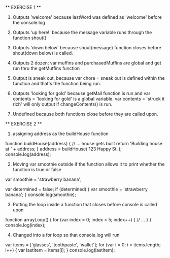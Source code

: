 ** EXERCISE 1 **

1. Outputs 'welcome' because lastWord was defined as 'welcome' before the console.log

2. Outputs 'up here!' because the message variable runs through the function shout()

3. Outputs 'down below' because shout(message) function closes before shout(down below) is called.

4. Outputs 2 dozen; var muffins and purchasedMuffins are global and get run thru the getMuffins function

5. Output is sneak out, because var chore = sneak out is defined within the function and that's the function being run.

6. Outputs 'looking for gold' because getMail function is run and var contents = 'looking for gold' is a global variable. var contents = 'struck it rich' will only output if changeContents() is run.

7. Undefined because both functions close before they are called upon.

** EXERCISE 2 **

1. assigning address as the buildHouse function

function buildHouse(address) {
  // ... house gets built
  return 'Building house at ' + address;
}
address = buildHouse('123 Happy St.');
console.log(address);

2. Moving var smoothie outside if the function allows it to print whether the function is true or false

var smoothie = 'strawberry banana';

var determined = false;
if (determined) {
  var smoothie = 'strawberry banana';
}
console.log(smoothie);


3. Putting the loop inside a function that closes before console is called upon

function arrayLoop() {
  for (var index = 0; index < 5; index++) {
  // ...
  }
}
console.log(index);


4. Changed into a for loop so that console.log will run

var items = ['glasses', 'toothpaste', 'wallet'];
for (var i = 0; i < items.length; i++) {
  var lastItem = items[i];
}
console.log(lastItem);
